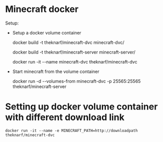 # Minecraft docker

Setup:

 - Setup a docker volume container

	docker build -t theknarf/minecraft-dvc minecraft-dvc/

	docker build -t theknarf/minecraft-server minecraft-server/
	
	docker run -it --name minecraft-dvc theknarf/minecraft-dvc

 - Start minecraft from the volume container

	docker run -d --volumes-from minecraft-dvc -p 25565:25565 theknarf/minecraft-server

# Setting up docker volume container with different download link

	docker run -it --name -e MINECRAFT_PATH=http://downloadpath theknarf/minecraft-dvc
